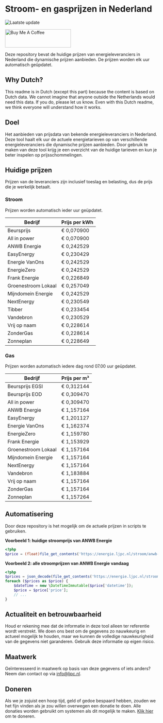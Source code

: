 # Stroom- en gasprijzen in Nederland

![Laatste update](https://img.shields.io/badge/laatste%20update-2025--08--13%2015%3A00%20CET-brightgreen)

<a href="https://www.buymeacoffee.com/Lars-" target="_blank"><img src="https://cdn.buymeacoffee.com/buttons/v2/default-orange.png" alt="Buy Me A Coffee" height="60" style="height: 60px !important;width: 217px !important;" ></a>

Deze repository bevat de huidige prijzen van energieleveranciers in Nederland die dynamische prijzen aanbieden. De prijzen worden elk uur automatisch geüpdatet.

## Why Dutch?

This readme is in Dutch (except this part) because the content is based on Dutch data. We cannot imagine that anyone outside the Netherlands would need this data. If you do, please let us know. Even with this Dutch readme, we think
everyone will understand how it works.

## Doel

Het aanbieden van prijsdata van bekende energieleveranciers in Nederland. Deze tool haalt elk uur de actuele energietarieven op van verschillende energieleveranciers die dynamische prijzen aanbieden. Door gebruik te maken van deze tool
krijg je een overzicht van de huidige tarieven en kun je beter inspelen op prijsschommelingen.

## Huidige prijzen

Prijzen van de leveranciers zijn inclusief toeslag en belasting, dus de prijs die je werkelijk betaalt.

### Stroom

Prijzen worden automatisch ieder uur geüpdatet.

 Bedrijf | Prijs per kWh 
---------|---------------
Beursprijs | € 0,070900
All in power | € 0,070900
ANWB Energie | € 0,242529
EasyEnergy | € 0,230429
Energie VanOns | € 0,242529
EnergieZero | € 0,242529
Frank Energie | € 0,226849
Groenestroom Lokaal | € 0,257049
Mijndomein Energie | € 0,242529
NextEnergy | € 0,230549
Tibber | € 0,233454
Vandebron | € 0,230529
Vrij op naam | € 0,228614
ZonderGas | € 0,228614
Zonneplan | € 0,228649


### Gas

Prijzen worden automatisch iedere dag rond 07.00 uur geüpdatet.

 Bedrijf | Prijs per m³ 
---------|--------------
Beursprijs EGSI | € 0,312144
Beursprijs EOD | € 0,309470
All in power | € 0,309470
ANWB Energie | € 1,157164
EasyEnergy | € 1,201127
Energie VanOns | € 1,162374
EnergieZero | € 1,159780
Frank Energie | € 1,153929
Groenestroom Lokaal | € 1,157164
Mijndomein Energie | € 1,157164
NextEnergy | € 1,157164
Vandebron | € 1,183884
Vrij op naam | € 1,157164
ZonderGas | € 1,157164
Zonneplan | € 1,157264


## Automatisering

Door deze repository is het mogelijk om de actuele prijzen in scripts te gebruiken.

**Voorbeeld 1: huidige stroomprijs van ANWB Energie**

```php
<?php
$price = (float)file_get_contents('https://energie.ljpc.nl/stroom/anwb-energie-nu.txt');

```

**Voorbeeld 2: alle stroomprijzen van ANWB Energie vandaag**

```php
<?php
$prices = json_decode(file_get_contents('https://energie.ljpc.nl/stroom/all-in-power-vandaag.json'),true);
foreach ($prices as $price) {
    $dateTime = new \DateTimeImmutable($price['datetime']);
    $price = $price['price'];
    // ...
}
```

## Actualiteit en betrouwbaarheid

Houd er rekening mee dat de informatie in deze tool alleen ter referentie wordt verstrekt. We doen ons best om de gegevens zo nauwkeurig en actueel mogelijk te houden, maar we kunnen de volledige nauwkeurigheid van de gegevens niet
garanderen. Gebruik deze informatie op eigen risico.

## Maatwerk

Geïnteresseerd in maatwerk op basis van deze gegevens of iets anders? Neem dan contact op
via [info@ljpc.nl](mailto:info@ljpc.nl?subject=Energie%20prijzen).

## Doneren

Als we je zojuist een hoop tijd, geld of gedoe bespaard hebben, zouden we het fijn vinden als je zou willen overwegen een
donatie te doen. Alle donaties worden gebruikt om systemen als dit mogelijk te
maken. [Klik hier](https://www.buymeacoffee.com/Lars-) om te doneren.
